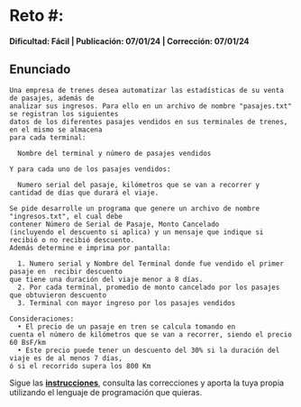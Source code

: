 # Reto #: 
#### Dificultad: Fácil | Publicación: 07/01/24 | Corrección: 07/01/24

## Enunciado

```
Una empresa de trenes desea automatizar las estadísticas de su venta de pasajes, además de 
analizar sus ingresos. Para ello en un archivo de nombre "pasajes.txt" se registran los siguientes 
datos de los diferentes pasajes vendidos en sus terminales de trenes, en el mismo se almacena 
para cada terminal:

  Nombre del terminal y número de pasajes vendidos

Y para cada uno de los pasajes vendidos:

  Numero serial del pasaje, kilómetros que se van a recorrer y cantidad de días que durará el viaje.

Se pide desarrolle un programa que genere un archivo de nombre "ingresos.txt", el cual debe 
contener Número de Serial de Pasaje, Monto Cancelado
(incluyendo el descuento si aplica) y un mensaje que indique si recibió o no recibió descuento. 
Además determine e imprima por pantalla:

  1. Numero serial y Nombre del Terminal donde fue vendido el primer pasaje en  recibir descuento 
que tiene una duración del viaje menor a 8 días.
  2. Por cada terminal, promedio de monto cancelado por los pasajes que obtuvieron descuento
  3. Terminal con mayor ingreso por los pasajes vendidos

Consideraciones:
  • El precio de un pasaje en tren se calcula tomando en
cuenta el número de kilómetros que se van a recorrer, siendo el precio 60 BsF/km
  • Este precio puede tener un descuento del 30% si la duración del viaje es de al menos 7 días, 
ó si el recorrido supera los 800 Km
```
Sigue las **[instrucciones](../../README.md)**, consulta las correcciones y aporta la tuya propia utilizando el lenguaje de programación que quieras.
